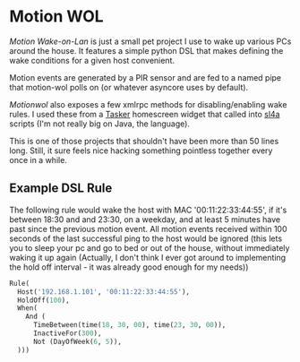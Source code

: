 Motion WOL
==========

*Motion Wake-on-Lan* is just a small pet project I use to wake up various PCs
around the house. It features a simple python DSL that makes defining the wake
conditions for a given host convenient.

Motion events are generated by a PIR sensor and are fed to a named pipe that
motion-wol polls on (or whatever asyncore uses by default).

*Motionwol* also exposes a few xmlrpc methods for disabling/enabling wake
rules. I used these from a [Tasker][tasker] homescreen widget that called into
[sl4a][sl4a] scripts (I'm not really big on Java, the language).

This is one of those projects that shouldn't have been more than 50 lines long.
Still, it sure feels nice hacking something pointless together every once in a
while.

Example DSL Rule
----------------

The following rule would wake the host with MAC '00:11:22:33:44:55', if it's
between 18:30 and and 23:30, on a weekday, and at least 5 minutes have past
since the previous motion event. All motion events received within 100 seconds
of the last successful ping to the host would be ignored (this lets you to
sleep your pc and go to bed or out of the house, without immediately waking it
up again (Actually, I don't think I ever got around to implementing the hold
off interval - it was already good enough for my needs))

```python
Rule(
  Host('192.168.1.101', '00:11:22:33:44:55'),
  HoldOff(100),
  When(
    And (
      TimeBetween(time(18, 30, 00), time(23, 30, 00)),
      InactiveFor(300),
      Not (DayOfWeek(6, 5)),
  )))
```


[tasker]: http://tasker.dinglisch.net/
[sl4a]:   http://code.google.com/p/android-scripting/
